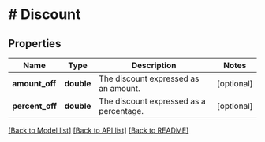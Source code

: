 # # Discount

## Properties

Name | Type | Description | Notes
------------ | ------------- | ------------- | -------------
**amount_off** | **double** | The discount expressed as an amount. | [optional] 
**percent_off** | **double** | The discount expressed as a percentage. | [optional] 

[[Back to Model list]](../../README.md#documentation-for-models) [[Back to API list]](../../README.md#documentation-for-api-endpoints) [[Back to README]](../../README.md)


